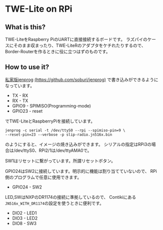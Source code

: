 TWE-Lite on RPi
===============

What is this?
-------------
TWE-LiteをRaspberry PiのUARTに直接接続するボードです。
ラズパイのケースにそのまま収まったり、TWE-LiteRのアダプタをケチれたりするので、
Border-Routerを作るときに役に立つはずのものです。

How to use it?
--------------
[私家版jenprog](https://github.com/soburi/jenprog)
[(https://github.com/soburi/jenprog)](https://github.com/soburi/jenprog)
で書き込みができるようになっています。

* TX     - RX
* RX     - TX
* GPIO9  - SPIMISO(Programming-mode)
* GPIO23 - reset

でTWE-LiteとRaspberryPiを接続しています。

```
jenprog -c serial -t /dev/ttyS0 --rpi --spimiso-pin=9 \
--reset-pin=23 --verbose -p slip-radio.jn516x.bin
```

のようにすると、イメージの焼き込みができます。
シリアルの指定はRPi3の場合は/dev/ttyS0、RPi2/1は/dev/ttyAMA0で。

SW1はリセットに繋がっています。所謂リセットボタン。

GPIO24はSW2に接続しています。明示的に機能は割り当てていないので、
RPi側のプログラムで任意に使用できます。
* GPIO24 - SW2

LED,SWはNXPのDR1174の接続に準拠しているので、
Contikiにある`JN516x_WITH_DR1174`の設定を使うときに便利です。
* DIO2 - LED1
* DIO3 - LED2
* DIO8 - SW3
